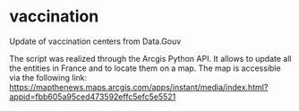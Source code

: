 # vaccination
Update of vaccination centers from Data.Gouv

The script was realized through the Arcgis Python API. It allows to update all the entities in France and to locate them on a map.
The map is accessible via the following link:
https://mapthenews.maps.arcgis.com/apps/instant/media/index.html?appid=fbb605a95ced473592effc5efc5e5521



